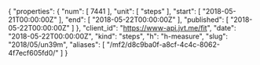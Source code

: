 {
  "properties": {
    "num": [
      7441
    ],
    "unit": [
      "steps"
    ],
    "start": [
      "2018-05-21T00:00:00Z"
    ],
    "end": [
      "2018-05-22T00:00:00Z"
    ],
    "published": [
      "2018-05-22T00:00:00Z"
    ]
  },
  "client_id": "https://www-api.jvt.me/fit",
  "date": "2018-05-22T00:00:00Z",
  "kind": "steps",
  "h": "h-measure",
  "slug": "2018/05/un39m",
  "aliases": [
    "/mf2/d8c9ba0f-a8cf-4c4c-8062-4f7ecf605fd0/"
  ]
}
